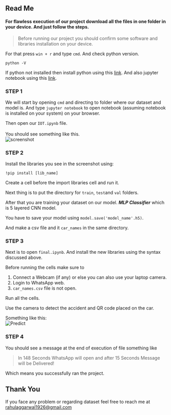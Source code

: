 ## Read Me
#### For flawless execution of our project download all the files in one folder in your device. And just follow the steps.
>Before running our project you should confirm some software and libraries installation on your device.

For that press `win + r` and type `cmd`. And check python version.
```
python -V
```
If python not installed then install python using this [link](https://www.python.org/downloads/). And also jupyter notebook using this [link](https://jupyter.org/install).
### STEP 1
We will start by opening `cmd` and directing to folder where our dataset and model is. And type `jupyter notebook` to open notebook (assuming notebook is installed on your system) on your browser.<br/>

Then open our `IOT.ipynb` file. <br/> \
You should see something like this. \
![screenshot](https://github.com/rahulagg26/Accident-Detection-and-Alerting-System-/blob/main/1.PNG?raw=true)
### STEP 2
Install the libraries you see in the screenshot using:
```
!pip install [lib_name]
```
Create a cell before the import libraries cell and run it.

Next thing is to put the directory for `train`, `test`and `val` folders.

After that you are training your dataset on our model. ***MLP Classifier*** which is 5 layered CNN model.

You have to save your model using `model.save('model_name'.h5)`.

And make a csv file and it `car_names` in the same directory.
### STEP 3
Next is to open `final.ipynb`. And install the new libraries using the syntax discussed above.

Before running the cells make sure to 
1. Connect a Webcam (if any) or else you can also use your laptop camera.
2. Login to WhatsApp web.
3. `car_names.csv` file is not open.

Run all the cells.

Use the camera to detect the accident and QR code placed on the car. 

Something like this:\
![Predict](https://github.com/rahulagg26/Accident-Detection-and-Alerting-System-/blob/44b5e4219a15238698b9bb34ec148f9beec95f41/8.jpg?raw=true)

### STEP 4

You should see a message at the end of execution of file something like
>In 148 Seconds WhatsApp will open and after 15 Seconds Message will be Delivered!

Which means you successfully ran the project.

## Thank You

If you face any problem or regarding dataset feel free to reach me at [rahulaggarwal1926@gmail.com](rahulaggarwal1926@gmail.com)
